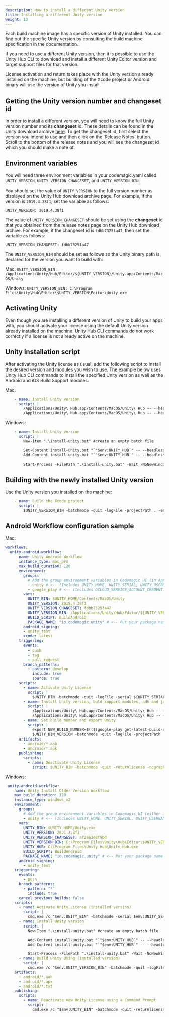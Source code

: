 ```yaml
---
description: How to install a different Unity version
title: Installing a different Unity version
weight: 13
---
```


Each build machine image has a specific version of Unity installed. You can find out the specific Unity version by consulting the build machine specification in the documentation.

If you need to use a different Unity version, then it is possible to use the Unity Hub CLI to download and install a different Unity Editor version and target support files for that version. 

License activation and return takes place with the Unity version already installed on the machine, but building of the Xcode project or Android binary will use the version of Unity you install. 


## Getting the Unity version number and changeset id
In order to install a different version, you will need to know the full Unity version number and its **changeset** id. These details can be found in the Unity download archive [here](https://unity3d.com/get-unity/download/archive). To get the changeset id, first select the version you intend to use and then click on the ‘Release Notes’ button. Scroll to the bottom of the release notes and you will see the changeset id which you should make a note of. 


## Environment variables
You will need three environment variables in your codemagic.yaml called `UNITY_VERSION`, `UNITY_VERSION_CHANGESET`, and `UNITY_VERSION_BIN`. 

You should set the value of `UNITY_VERSION` to the full version number as displayed on the Unity Hub download archive page. For example, if the version is `2019.4.38f1`, set the variable as follows:

`UNITY_VERSION: 2019.4.38f1`

The value of `UNITY_VERSION_CHANGESET` should be set using the **changeset** id that you obtained from the release notes page on the Unity Hub download archive. For example, if the changeset id is `fdbb7325fa47`, then set the variable as follows:

`UNITY_VERSION_CHANGESET: fdbb7325fa47`

The `UNITY_VERSION_BIN` should be set as follows so the Unity binary path is declared for the version you want to build with:

Mac: `UNITY_VERSION_BIN: /Applications/Unity/Hub/Editor/${UNITY_VERSION}/Unity.app/Contents/MacOS/Unity`

Windows: `UNITY_VERSION_BIN: C:\Program Files\Unity\Hub\Editor\$UNITY_VERSION\Editor\Unity.exe`


## Activating Unity
Even though you are installing a different version of Unity to build your apps with, you should activate your license using the default Unity version already installed on the machine. Unity Hub CLI commands do not work correctly if a license is not already active on the machine.


## Unity installation script
After activating the Unity license as usual, add the following script to install the desired version and modules you wish to use. The example below uses Unity Hub CLI commands to install the specified Unity version as well as the Android and iOS Build Support modules.

Mac:

```yaml
    - name: Install Unity version
      script: | 
        /Applications/Unity\ Hub.app/Contents/MacOS/Unity\ Hub -- --headless install --version $UNITY_VERSION --changeset $UNITY_VERSION_CHANGESET 
        /Applications/Unity\ Hub.app/Contents/MacOS/Unity\ Hub -- --headless install-modules --version $UNITY_VERSION -m ios android 
```

Windows:

```yaml
    - name: Install Unity version
      script: | 
        New-Item ".\install-unity.bat" #create an empty batch file

        Set-Content install-unity.bat "`"$env:UNITY_HUB`" -- --headless install -v $env:UNITY_VERSION --changeset $env:UNITY_VERSION_CHANGESET"
        Add-Content install-unity.bat "`"$env:UNITY_HUB`" -- --headless install-modules --version $env:UNITY_VERSION -m ios android"

        Start-Process -FilePath ".\install-unity.bat" -Wait -NoNewWindow #start executing the batch file
```


## Building with the newly installed Unity version
Use the Unity version you installed on the machine:

```yaml
    - name: Build the Xcode project
      script: | 
        $UNITY_VERSION_BIN -batchmode -quit -logFile -projectPath . -executeMethod BuildScript.$BUILD_SCRIPT_IOS -nographics -buildTarget iOS
```

## Android Workflow configuration sample

Mac:

```yaml
workflows:
  unity-android-workflow:
      name: Unity Android Workflow
      instance_type: mac_pro
      max_build_duration: 120
      environment:
        groups:
          # Add the group environment variables in Codemagic UI (in Application or Team variables) - https://docs.codemagic.io/variables/environment-variable-groups/
          - unity # <-- (Includes UNITY_HOME, UNITY_SERIAL, UNITY_USERNAME and UNITY_PASSWORD)
          - google_play # <-- (Includes GCLOUD_SERVICE_ACCOUNT_CREDENTIALS <-- Put your google-services.json)
        vars:
          UNITY_BIN: $UNITY_HOME/Contents/MacOS/Unity
          UNITY_VERSION: 2019.4.38f1
          UNITY_VERSION_CHANGESET: fdbb7325fa47
          UNITY_VERSION_BIN: /Applications/Unity/Hub/Editor/${UNITY_VERSION}/Unity.app/Contents/MacOS/Unity
          BUILD_SCRIPT: BuildAndroid
          PACKAGE_NAME: "io.codemagic.unity" # <-- Put your package name here e.g. com.domain.myapp
        android_signing:
        - unity_test
        xcode: latest
      triggering:
        events:
          - push
          - tag
          - pull_request
        branch_patterns:
          - pattern: develop
            include: true
            source: true
      scripts:
        - name: Activate Unity License
          script: | 
            $UNITY_BIN -batchmode -quit -logFile -serial ${UNITY_SERIAL?} -username ${UNITY_USERNAME?} -password ${UNITY_PASSWORD?}      
        - name: Install Unity version, buld support modules, ndk and jdk
          script: | 
            /Applications/Unity\ Hub.app/Contents/MacOS/Unity\ Hub -- --headless install --version ${UNITY_VERSION} --changeset ${UNITY_VERSION_CHANGESET}
            /Applications/Unity\ Hub.app/Contents/MacOS/Unity\ Hub -- --headless install-modules --version ${UNITY_VERSION} -m android android-sdk-ndk-tools android-open-jdk          
        - name: Set build number and export Unity
          script: |
            export NEW_BUILD_NUMBER=$(($(google-play get-latest-build-number --package-name "$PACKAGE_NAME" --tracks=alpha) + 1))
            $UNITY_BIN_VERSION -batchmode -quit -logFile -projectPath . -executeMethod BuildScript.$BUILD_SCRIPT -nographics -buildTarget Android      
      artifacts:
        - android/*.aab
        - android/*.apk
      publishing:
        scripts:
          - name: Deactivate Unity License
            script: $UNITY_BIN -batchmode -quit -returnlicense -nographics
```
Windows:
```yaml
 unity-android-workflow:
    name: Unity Install Older Version Workflow
    max_build_duration: 120
    instance_type: windows_x2
    environment:
      groups:
        # Add the group environment variables in Codemagic UI (either in Application/Team variables) - https://docs.codemagic.io/variables/environment-variable-groups/
        - unity # <-- (Includes UNITY_HOME, UNITY_SERIAL, UNITY_USERNAME and UNITY_PASSWORD)
      vars:
        UNITY_BIN: $UNITY_HOME/Unity.exe
        UNITY_VERSION: 2021.3.3f1
        UNITY_VERSION_CHANGESET: af2e63e8f9bd
        UNITY_VERSION_BIN: C:\Program Files\Unity\Hub\Editor\$UNITY_VERSION\Editor\Unity.exe
        UNITY_HUB: C:\Program Files\Unity Hub\Unity Hub.exe
        BUILD_SCRIPT: BuildAndroid
        PACKAGE_NAME: "io.codemagic.unity" # <-- Put your package name here e.g. com.domain.myapp
      android_signing:
        - unity_test
    triggering:
      events:
        - push
      branch_patterns:
        - pattern: "*"
          include: true
      cancel_previous_builds: false
    scripts:
      - name: Activate Unity License (installed version)
        script: |
          cmd.exe /c "$env:UNITY_BIN" -batchmode -serial $env:UNITY_SERIAL -username $env:UNITY_USERNAME -password $env:UNITY_PASSWORD -quit -nographics
      - name: Install Unity version
        script: |
          New-Item ".\install-unity.bat" #create an empty batch file

          Add-Content install-unity.bat "`"$env:UNITY_HUB`" -- --headless install -v $env:UNITY_VERSION --changeset $env:UNITY_VERSION_CHANGESET"
          Add-Content install-unity.bat "`"$env:UNITY_HUB`" -- --headless install-modules --version $env:UNITY_VERSION -m android android-sdk-ndk-tools android-open-jdk"

          Start-Process -FilePath ".\install-unity.bat" -Wait -NoNewWindow #start executing the batch file
      - name: Build Unity Using (installed version)
        script: |
          cmd.exe /c "$env:UNITY_VERSION_BIN" -batchmode -quit -logFile "$env:CM_BUILD_DIR\\android\\log.txt" -projectPath . -executeMethod BuildScript.$env:BUILD_SCRIPT -nographics
    artifacts:
      - android/*.aab
      - android/*.apk
      - android/*.txt
    publishing:
      scripts:
        - name: Deactivate new Unity License using a Command Prompt
          script: |
            cmd.exe /c "$env:UNITY_BIN" -batchmode -quit -returnlicense -nographics 
```
